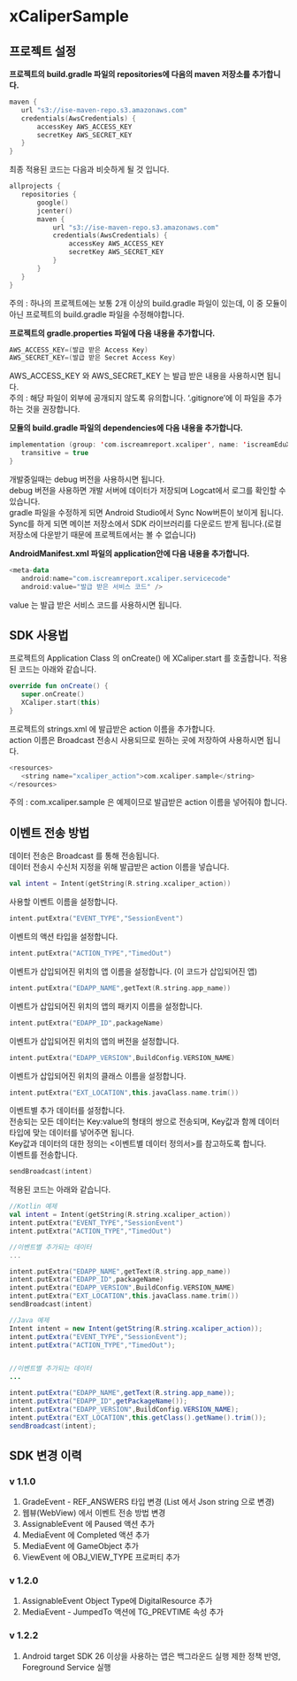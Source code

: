 # xCaliperSample
## 프로젝트 설정
**프로젝트의 build.gradle 파일의 repositories에 다음의 maven 저장소를 추가합니다.**
```kotlin
maven {
   url "s3://ise-maven-repo.s3.amazonaws.com"
   credentials(AwsCredentials) {
       accessKey AWS_ACCESS_KEY
       secretKey AWS_SECRET_KEY
   }
}
```
최종 적용된 코드는 다음과 비슷하게 될 것 입니다.
```kotlin
allprojects {
   repositories {
       google()
       jcenter()
       maven {
           url "s3://ise-maven-repo.s3.amazonaws.com"
           credentials(AwsCredentials) {
               accessKey AWS_ACCESS_KEY
               secretKey AWS_SECRET_KEY
           }
       }
   }
}
```
주의 : 하나의 프로젝트에는 보통 2개 이상의 build.gradle 파일이 있는데, 이 중 모듈이 아닌 프로젝트의 build.gradle 파일을 수정해야합니다.<br>


**프로젝트의 gradle.properties 파일에 다음 내용을 추가합니다.**
```kotlin
AWS_ACCESS_KEY=(발급 받은 Access Key)
AWS_SECRET_KEY=(발급 받은 Secret Access Key)
```
AWS_ACCESS_KEY 와 AWS_SECRET_KEY 는 발급 받은 내용을 사용하시면 됩니다.<br>
주의 : 해당 파일이 외부에 공개되지 않도록 유의합니다. ‘.gitignore’에 이 파일을 추가하는 것을 권장합니다.


**모듈의 build.gradle 파일의 dependencies에 다음 내용을 추가합니다.**
```kotlin
implementation (group: 'com.iscreamreport.xcaliper', name: 'iscreamEduXCaliper', version: '1.0.0', ext: 'aar', classifier: 'release') {
   transitive = true
}
```
개발중일때는 debug 버전을 사용하시면 됩니다.<br>
debug 버전을 사용하면 개발 서버에 데이터가 저장되며 Logcat에서 로그를 확인할 수 있습니다.<br>
gradle 파일을 수정하게 되면 Android Studio에서 Sync Now버튼이 보이게 됩니다.<br>
Sync를 하게 되면 메이븐 저장소에서 SDK 라이브러리를 다운로드 받게 됩니다.(로컬 저장소에 다운받기 때문에 프로젝트에서는 볼 수 없습니다)


**AndroidManifest.xml 파일의 application안에 다음 내용을 추가합니다.**
```kotlin
<meta-data
   android:name="com.iscreamreport.xcaliper.servicecode"
   android:value="발급 받은 서비스 코드" />
```
value 는 발급 받은 서비스 코드를 사용하시면 됩니다.


## SDK 사용법
프로젝트의 Application Class 의 onCreate() 에 XCaliper.start 를 호출합니다. 적용된 코드는 아래와 같습니다. 
```kotlin
override fun onCreate() {
   super.onCreate()
   XCaliper.start(this)
}
```
프로젝트의 strings.xml 에 발급받은 action 이름을 추가합니다.<br>
action 이름은 Broadcast 전송시 사용되므로 원하는 곳에 저장하여 사용하시면 됩니다.<br>

```kotlin
<resources>
   <string name="xcaliper_action">com.xcaliper.sample</string>
</resources>
```
주의 : com.xcaliper.sample 은 예제이므로 발급받은 action 이름을 넣어줘야 합니다.<br>


## 이벤트 전송 방법
데이터 전송은 Broadcast 를 통해 전송됩니다. <br>
데이터 전송시 수신처 지정을 위해 발급받은 action 이름을 넣습니다.
```kotlin
val intent = Intent(getString(R.string.xcaliper_action))
```
사용할 이벤트 이름을 설정합니다. 
```kotlin
intent.putExtra("EVENT_TYPE","SessionEvent")
```
이벤트의 액션 타입을 설정합니다.
```kotlin
intent.putExtra("ACTION_TYPE","TimedOut")
```
이벤트가 삽입되어진 위치의 앱 이름을 설정합니다. (이 코드가 삽입되어진 앱)
```kotlin
intent.putExtra("EDAPP_NAME",getText(R.string.app_name))
```
이벤트가 삽입되어진 위치의 앱의 패키지 이름을 설정합니다.
```kotlin
intent.putExtra("EDAPP_ID",packageName)
```
이벤트가 삽입되어진 위치의 앱의 버전을 설정합니다.
```kotlin
intent.putExtra("EDAPP_VERSION",BuildConfig.VERSION_NAME)
```
이벤트가 삽입되어진 위치의 클래스 이름을 설정합니다.
```kotlin
intent.putExtra("EXT_LOCATION",this.javaClass.name.trim())
```
이벤트별 추가 데이터를 설정합니다.<br>
전송되는 모든 데이터는 Key:value의 형태의 쌍으로 전송되며, Key값과 함께 데이터 타입에 맞는 데이터를 넣어주면 됩니다.<br>
Key값과 데이터의 대한 정의는 <이벤트별 데이터 정의서>를 참고하도록 합니다.<br>
이벤트를 전송합니다.
```kotlin
sendBroadcast(intent)
```

적용된 코드는 아래와 같습니다. 
```kotlin
//Kotlin 예제 
val intent = Intent(getString(R.string.xcaliper_action))
intent.putExtra("EVENT_TYPE","SessionEvent")
intent.putExtra("ACTION_TYPE","TimedOut")

//이벤트별 추가되는 데이터 
...

intent.putExtra("EDAPP_NAME",getText(R.string.app_name))
intent.putExtra("EDAPP_ID",packageName)
intent.putExtra("EDAPP_VERSION",BuildConfig.VERSION_NAME)
intent.putExtra("EXT_LOCATION",this.javaClass.name.trim())
sendBroadcast(intent)
```
```java
//Java 예제 
Intent intent = new Intent(getString(R.string.xcaliper_action));
intent.putExtra("EVENT_TYPE","SessionEvent");
intent.putExtra("ACTION_TYPE","TimedOut");


//이벤트별 추가되는 데이터 
...

intent.putExtra("EDAPP_NAME",getText(R.string.app_name));
intent.putExtra("EDAPP_ID",getPackageName());
intent.putExtra("EDAPP_VERSION",BuildConfig.VERSION_NAME);
intent.putExtra("EXT_LOCATION",this.getClass().getName().trim());
sendBroadcast(intent);
```


## SDK 변경 이력
### v 1.1.0
1. GradeEvent - REF_ANSWERS 타입 변경 (List 에서 Json string 으로 변경)
2. 웹뷰(WebView) 에서 이벤트 전송 방법 변경 
3. AssignableEvent 에 Paused 액션 추가
4. MediaEvent 에 Completed 액션 추가 
5. MediaEvent 에 GameObject 추가
6. ViewEvent 에 OBJ_VIEW_TYPE 프로퍼티 추가

### v 1.2.0
1. AssignableEvent Object Type에 DigitalResource 추가
2. MediaEvent - JumpedTo 액션에 TG_PREVTIME 속성 추가

### v 1.2.2
1. Android target SDK 26 이상을 사용하는 앱은 백그라운드 실행 제한 정책 반영, Foreground Service 실행